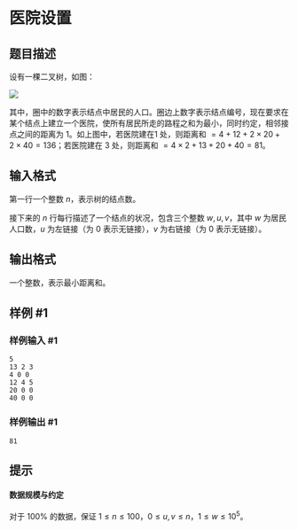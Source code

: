 # 医院设置

## 题目描述

设有一棵二叉树，如图：

![](https://cdn.luogu.com.cn/upload/pic/166.png)

其中，圈中的数字表示结点中居民的人口。圈边上数字表示结点编号，现在要求在某个结点上建立一个医院，使所有居民所走的路程之和为最小，同时约定，相邻接点之间的距离为 $1$。如上图中，若医院建在1 处，则距离和 $=4+12+2\times20+2\times40=136$；若医院建在 $3$ 处，则距离和 $=4\times2+13+20+40=81$。

## 输入格式

第一行一个整数 $n$，表示树的结点数。

接下来的 $n$ 行每行描述了一个结点的状况，包含三个整数 $w, u, v$，其中 $w$ 为居民人口数，$u$ 为左链接（为 $0$ 表示无链接），$v$ 为右链接（为 $0$ 表示无链接）。

## 输出格式

一个整数，表示最小距离和。


## 样例 #1

### 样例输入 #1
```
5						
13 2 3
4 0 0
12 4 5
20 0 0
40 0 0
```

### 样例输出 #1

```
81
```

## 提示

#### 数据规模与约定

对于 $100\%$ 的数据，保证 $1 \leq n \leq 100$，$0 \leq u, v \leq n$，$1 \leq w \leq 10^5$。
